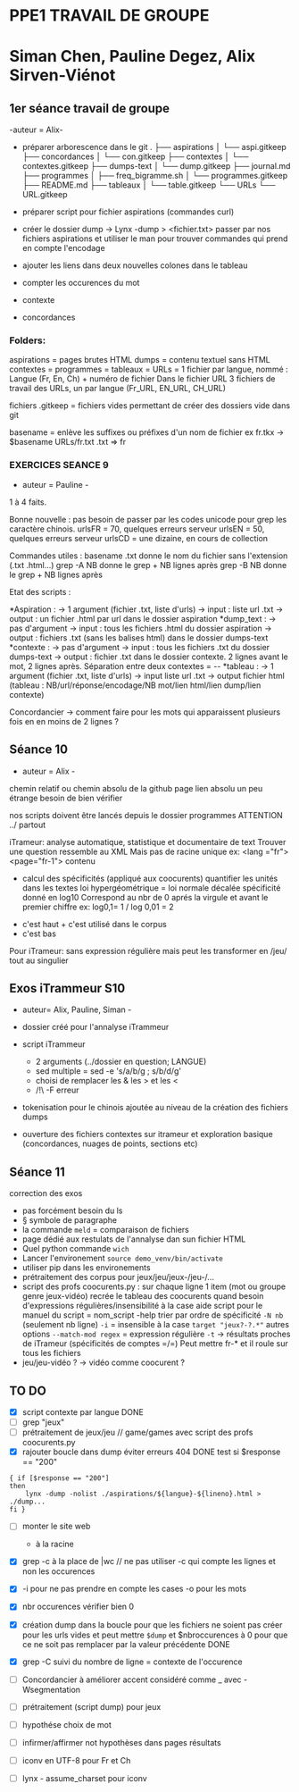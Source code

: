 # PPE1 TRAVAIL DE GROUPE
# Siman Chen, Pauline Degez, Alix Sirven-Viénot


## 1er séance travail de groupe
-auteur = Alix-

- préparer arborescence dans le git
.
├── aspirations
│   └── aspi.gitkeep
├── concordances
│   └── con.gitkeep
├── contextes
│   └── contextes.gitkeep
├── dumps-text
│   └── dump.gitkeep
├── journal.md
├── programmes
│   ├── freq_bigramme.sh
│   └── programmes.gitkeep
├── README.md
├── tableaux
│   └── table.gitkeep
└── URLs
    └── URL.gitkeep

- préparer script pour fichier aspirations (commandes curl)

- créer le dossier dump -> Lynx -dump <URL>  >  <fichier.txt>
passer par nos fichiers aspirations et utiliser le man pour trouver commandes qui prend en compte l'encodage

- ajouter les liens dans deux nouvelles colones dans le tableau

- compter les occurences du mot

- contexte

- concordances


### Folders:
aspirations = pages brutes HTML
dumps = contenu textuel sans HTML
contextes =
programmes =
tableaux =
URLs = 1 fichier par langue, nommé : Langue (Fr, En, Ch) + numéro de fichier
Dans le fichier URL 3 fichiers de travail des URLs, un par langue (Fr_URL, EN_URL, CH_URL)

fichiers .gitkeep = fichiers vides permettant de créer des dossiers vide dans git

basename = enlève les suffixes ou préfixes d'un nom de fichier
ex fr.tkx -> $basename URLs/fr.txt .txt => fr


 
### EXERCICES SEANCE 9
- auteur = Pauline -

1 à 4 faits.

Bonne nouvelle : pas besoin de passer par les codes unicode pour grep les caractère chinois.
urlsFR = 70, quelques erreurs serveur
urlsEN = 50, quelques erreurs serveur
urlsCD = une dizaine, en cours de collection

Commandes utiles :
basename .txt	donne le nom du fichier sans l'extension (.txt .html...)
grep -A NB	donne le grep + NB lignes après
grep -B NB	donne le grep + NB lignes après

Etat des scripts :

*Aspiration :
	-> 1 argument (fichier .txt, liste d'urls)
	-> input : liste url .txt
	-> output : un fichier .html par url dans le dossier aspiration
*dump_text : 
	-> pas d'argument
	-> input : tous les fichiers .html du dossier aspiration
	-> output : fichiers .txt (sans les balises html) dans le dossier dumps-text
*contexte :
	-> pas d'argument
	-> input : tous les fichiers .txt du dossier dumps-text
	-> output : fichier .txt dans le dossier contexte. 2 lignes avant le mot, 2 lignes après. Séparation entre deux contextes = --
*tableau :
	-> 1 argument (fichier .txt, liste d'urls)
	-> input liste url .txt
	-> output fichier html (tableau : NB/url/réponse/encodage/NB mot/lien html/lien dump/lien contexte)

Concordancier
-> comment faire pour les mots qui apparaissent plusieurs fois en en moins de 2 lignes ?


## Séance 10 
- auteur = Alix -

chemin relatif ou chemin absolu de la github page 
lien absolu un peu étrange besoin de bien vérifier 

nos scripts doivent être lancés depuis le dossier programmes 
ATTENTION ../ partout 

iTrameur: 
analyse automatique, statistique et documentaire de text 
Trouver une question 
ressemble au XML 
Mais pas de racine unique 
ex: <lang ="fr">
<page="fr-1">
<text> contenu </text>
- calcul des spécificités (appliqué aux coocurents)
quantifier les unités dans les textes 
loi hypergéométrique = loi normale décalée 
spécificité donné en log10 
Correspond au nbr de 0 aprés la virgule et avant le premier chiffre
ex: log0,1= 1 / log 0,01 = 2 
+ c'est haut + c'est utilisé dans le corpus 
+ c'est bas 

Pour iTrameur: 
sans expression régulière mais peut les transformer en /jeu/ tout au singulier 


## Exos iTrammeur S10 
- auteur= Alix, Pauline, Siman -

- dossier créé pour l'annalyse iTrammeur
- script iTrammeur 
	- 2 arguments (../dossier en question; LANGUE)
	- sed multiple = sed -e 's/a/b/g ; s/b/d/g'
	- choisi de remplacer les & les > et les <
	- /!\ -F erreur 
- tokenisation pour le chinois ajoutée au niveau de la création des fichiers dumps 
- ouverture des fichiers contextes sur itrameur et exploration basique (concordances, nuages de points, sections etc)

## Séance 11 

correction des exos
- pas forcément besoin du ls 
- § symbole de paragraphe 
- la commande `meld` = comparaison de fichiers 
- page dédié aux restulats de l'annalyse dan sun fichier HTML
- Quel python commande `wich`
- Lancer l'environement `source demo_venv/bin/activate`
- utiliser pip dans les environements 
- prétraitement des corpus pour jeux/jeu/jeux-/jeu-/...
- script des profs coocurents.py : 
	sur chaque ligne 1 item (mot ou groupe genre jeux-vidéo)
	recrée le tableau des coocurents 
	quand besoin d'expressions régulières/insensibilité à la case 
	aide script pour le manuel du script = nom_script -help 
	trier par ordre de spécificité 
	`-N nb` (seulement nb ligne)
	`-i` = insensible à la case 
	`target "jeux?-?.*"` autres options `--match-mod regex` = expression régulière 
	`-t` -> résultats proches de iTrameur (spécificités de comptes =/=)
	Peut mettre fr-* et il roule sur tous les fichiers 
- jeu/jeu-vidéo ? -> vidéo comme coocurent ?  




## TO DO
- [X] script contexte par langue DONE 
- [ ] grep "jeux" 
- [ ] prétraitement de jeux/jeu // game/games avec script des profs coocurents.py 
- [X] rajouter boucle dans dump éviter erreurs 404 DONE
test si $response == "200"
```
{ if [$response == "200"]
then 
	lynx -dump -nolist ./aspirations/${langue}-${lineno}.html > ./dump...
fi }
```
- [ ] monter le site web 
	- à la racine 
- [X] grep -c à la place de |wc // ne pas utiliser -c qui compte les lignes et non les occurences
- [X] -i pour ne pas prendre en compte les cases -o pour les mots 
- [X] nbr occurences vérifier bien 0 
- [X] création dump dans la boucle pour que les fichiers ne soient pas créer pour les urls vides 
et peut mettre `$dump` et $nbroccurences à 0 pour que ce ne soit pas remplacer par la valeur précédente DONE
- [X] grep -C suivi du nombre de ligne = contexte de l'occurence 
- [ ] Concordancier à améliorer 
accent considéré comme _ avec \-Wsegmentation
- [ ] prétraitement (script dump) pour jeux
- [ ] hypothése choix de mot 
- [ ] infirmer/affirmer not hypothèses dans pages résultats 
- [ ] iconv en UTF-8 pour Fr et Ch 
- [ ] lynx - assume_charset pour iconv 



